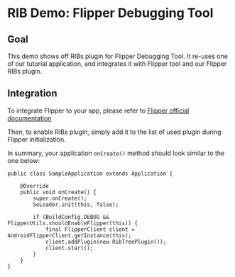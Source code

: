 
# RIB Demo: Flipper Debugging Tool

## Goal

This demo shows off RIBs plugin for Flipper Debugging Tool. It re-uses one of our tutorial application, and integrates
it with Flipper tool and our Flipper RIBs plugin.

## Integration

To integrate Flipper to your app, please refer to [Flipper official documentation](https://fbflipper.com/docs/getting-started/android-native)

Then, to enable RIBs plugin, simply add it to the list of used plugin during Flipper initialization.

In summary, your application ```onCreate()``` method should look similar to the one below:

```
public class SampleApplication extends Application {

    @Override
    public void onCreate() {
        super.onCreate();
        SoLoader.init(this, false);

        if (BuildConfig.DEBUG && FlipperUtils.shouldEnableFlipper(this)) {
            final FlipperClient client = AndroidFlipperClient.getInstance(this);
            client.addPlugin(new RibTreePlugin());
            client.start();
        }
    }
}
```
